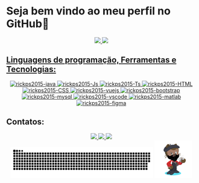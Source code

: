 # Seja bem vindo ao meu perfil no GitHub👋
<div align="center">
  <a href="https://github.com/rickps2015">
  <img height="180em" src="https://github-readme-stats.vercel.app/api?username=rickps2015&show_icons=true&theme=algolia&include_all_commits=true&count_private=true&range=all_time"/>
  <img height="180em" src="https://github-readme-stats.vercel.app/api/top-langs/?username=rickps2015&layout=compact&langs_count=7&theme=algolia"/>
</div>

## Linguagens de programação, Ferramentas e Tecnologias:
<div align="center">
  <!-- Linguagem de programação -->
  <a href="https://www.java.com" target="_blank">
  <img title="java" alt="rickps2015-java" height="30" width="40" src="https://cdn.jsdelivr.net/gh/devicons/devicon/icons/java/java-original.svg">
  </a>
<!--   <a href="https://www.php.net" target="_blank">
  <img title="php" alt="rickps2015-php" height="30" width="40" src="https://cdn.jsdelivr.net/gh/devicons/devicon/icons/php/php-original.svg">
  </a> -->
  <a href="https://www.javascript.com" target="_blank">
    <img title="javascript" alt="rickps2015-Js"  height="30" width="40" src="https://cdn.jsdelivr.net/gh/devicons/devicon/icons/javascript/javascript-plain.svg">
  </a>
  <a href="https://www.typescriptlang.org" target="_blank">
  <img title="typescript" alt="rickps2015-Ts" height="30" width="40" src="https://cdn.jsdelivr.net/gh/devicons/devicon/icons/typescript/typescript-plain.svg">
  </a>
  <a href="https://pt.wikipedia.org/wiki/HTML5" target="_blank">
  <img title="html5" alt="rickps2015-HTML" height="30" width="40" src="https://cdn.jsdelivr.net/gh/devicons/devicon/icons/html5/html5-original.svg">
  </a>
  <a href="https://pt.wikipedia.org/wiki/CSS3" target="_blank">
  <img title="css3" alt="rickps2015-CSS" height="30" width="40" src="https://cdn.jsdelivr.net/gh/devicons/devicon/icons/css3/css3-original.svg">
  </a>
  <!-- Tecnologias -->
  <a href="https://vuejs.org" target="_blank">
  <img title="vue.js" alt="rickps2015-vuejs" height="30" width="40" src="https://cdn.jsdelivr.net/gh/devicons/devicon/icons/vuejs/vuejs-original.svg">
  </a>
<!--   <a href="https://pt-br.reactjs.org" target="_blank">
  <img title="react"  alt="rickps2015-React" height="30" width="40" src="https://cdn.jsdelivr.net/gh/devicons/devicon/icons/react/react-original.svg">
  </a> -->
  <a href="https://getbootstrap.com" target="_blank">
  <img title="bootstrap" alt="rickps2015-bootstrap" height="30" width="40" src="https://cdn.jsdelivr.net/gh/devicons/devicon/icons/bootstrap/bootstrap-original.svg">
  </a>
  <a href="https://www.mysql.com" target="_blank">
  <img title="mysql" alt="rickps2015-mysql" height="30" width="40" src="https://cdn.jsdelivr.net/gh/devicons/devicon/icons/mysql/mysql-original.svg">
  </a>
<!--   <a href="https://www.postgresql.org" target="_blank">
  <img title="postgresql" alt="rickps2015-postgresql" height="30" width="40" src="https://cdn.jsdelivr.net/gh/devicons/devicon/icons/postgresql/postgresql-original.svg">
  </a> -->
<!--   <a href="https://www.sqlite.org" target="_blank">
  <img title="sqlite" alt="rickps2015-sqlite" height="30" width="40" src="https://cdn.jsdelivr.net/gh/devicons/devicon/icons/sqlite/sqlite-original.svg">
  </a> -->
  <!-- Ferramentas -->
  <a href="https://code.visualstudio.com" target="_blank">
  <img title="vscode" alt="rickps2015-vscode" height="30" width="40" src="https://cdn.jsdelivr.net/gh/devicons/devicon/icons/vscode/vscode-original.svg">
  </a>
  <a href="https://www.mathworks.com" target="_blank">
  <img title="matlab" alt="rickps2015-matlab" height="30" width="40" src="https://cdn.jsdelivr.net/gh/devicons/devicon/icons/matlab/matlab-original.svg">
  </a>
  <a href="https://www.figma.com/" target="_blank">
  <img title="Figma" alt="rickps2015-figma" height="30" width="40" src="https://cdn.jsdelivr.net/gh/devicons/devicon/icons/figma/figma-original.svg">
  </a>
</div>

## Contatos:
<div align="center">
  <a href="https://www.instagram.com/rikardo_sparente/" target="_blank">
  <img src="https://img.shields.io/badge/-Instagram-%23E4405F?style=for-the-badge&logo=instagram&logoColor=white" target="_blank">
  </a>
  <a href = "mailto:ricardosilvaparente@gmail.com">
  <img src="https://img.shields.io/badge/-Gmail-%23333?style=for-the-badge&logo=gmail&logoColor=white" target="_blank">
  </a>
  <a href="https://www.linkedin.com/in/ricardo-silva-parente-a90040186/" target="_blank">
  <img src="https://img.shields.io/badge/-LinkedIn-%230077B5?style=for-the-badge&logo=linkedin&logoColor=white" target="_blank">
  </a>
</div>
<div align="center">
<img width="75%" title="github contribution grid snake animation" src="https://raw.githubusercontent.com/rickps2015/rickps2015/output/github-contribution-grid-snake-dark.svg#gh-dark-mode-only">
<img width="20%" title="octocat" src="octocat.png">
</div>

